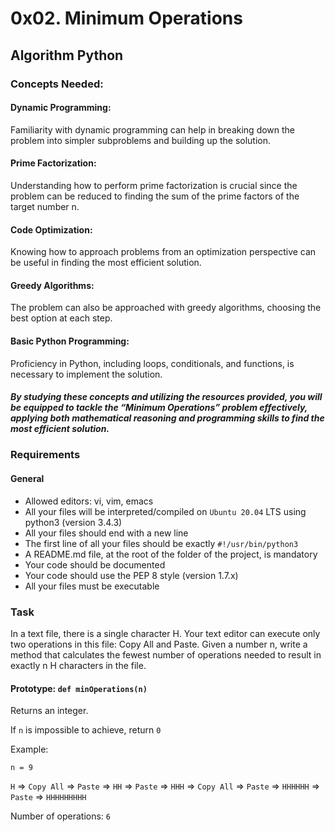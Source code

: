# 0x02. Minimum Operations

## Algorithm Python

### Concepts Needed:

#### Dynamic Programming:

Familiarity with dynamic programming can help in breaking down the problem into simpler subproblems and building up the solution.

#### Prime Factorization:

Understanding how to perform prime factorization is crucial since the problem can be reduced to finding the sum of the prime factors of the target number n.

#### Code Optimization:

Knowing how to approach problems from an optimization perspective can be useful in finding the most efficient solution.

#### Greedy Algorithms:

The problem can also be approached with greedy algorithms, choosing the best option at each step.

#### Basic Python Programming:

Proficiency in Python, including loops, conditionals, and functions, is necessary to implement the solution.

##### By studying these concepts and utilizing the resources provided, you will be equipped to tackle the “Minimum Operations” problem effectively, applying both mathematical reasoning and programming skills to find the most efficient solution.

### Requirements

#### General

- Allowed editors: vi, vim, emacs
- All your files will be interpreted/compiled on `Ubuntu 20.04` LTS using python3 (version 3.4.3)
- All your files should end with a new line
- The first line of all your files should be exactly `#!/usr/bin/python3`
- A README.md file, at the root of the folder of the project, is mandatory
- Your code should be documented
- Your code should use the PEP 8 style (version 1.7.x)
- All your files must be executable

### Task

In a text file, there is a single character H. Your text editor can execute only two operations in this file: Copy All and Paste. Given a number n, write a method that calculates the fewest number of operations needed to result in exactly n H characters in the file.

#### Prototype: `def minOperations(n)`

Returns an integer.

If `n` is impossible to achieve, return `0`

Example:

`n = 9`

`H` => `Copy All` => `Paste` => `HH` => `Paste` => `HHH` => `Copy All` => `Paste` => `HHHHHH` => `Paste` => `HHHHHHHHH`

Number of operations: `6`
